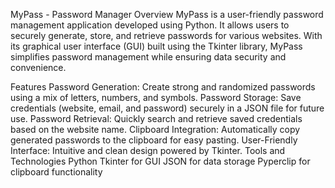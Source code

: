 MyPass - Password Manager
Overview
MyPass is a user-friendly password management application developed using Python. 
It allows users to securely generate, store, and retrieve passwords for various websites.
With its graphical user interface (GUI) built using the Tkinter library, MyPass simplifies password management while ensuring data security and convenience.

Features
Password Generation: Create strong and randomized passwords using a mix of letters, numbers, and symbols.
Password Storage: Save credentials (website, email, and password) securely in a JSON file for future use.
Password Retrieval: Quickly search and retrieve saved credentials based on the website name.
Clipboard Integration: Automatically copy generated passwords to the clipboard for easy pasting.
User-Friendly Interface: Intuitive and clean design powered by Tkinter.
Tools and Technologies
Python
Tkinter for GUI
JSON for data storage
Pyperclip for clipboard functionality
